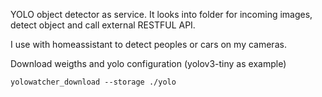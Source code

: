YOLO object detector as service. It looks into folder for incoming images, detect object and call external RESTFUL API.

I use with homeassistant to detect peoples or cars on my cameras.

Download weigths and yolo configuration (yolov3-tiny as example)
```
yolowatcher_download --storage ./yolo
```
